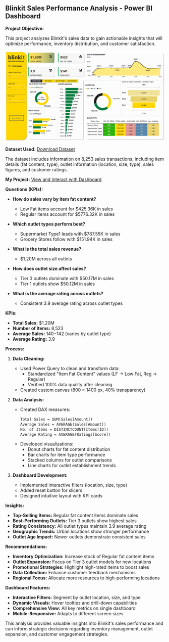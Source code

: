 ## Blinkit Sales Performance Analysis - Power BI Dashboard

**Project Objective:**

This project analyzes Blinkit's sales data to gain actionable insights that will optimize performance, inventory distribution, and customer satisfaction.

![Blinkit Sales Dashboard](DASHBOARD.png)

**Dataset Used:** <a href="#">Download Dataset<a/>

The dataset includes information on 8,253 sales transactions, including item details (fat content, type), outlet information (location, size, type), sales figures, and customer ratings.

**My Project:** <a href="#">View and Interact with Dashboard<a/>

**Questions (KPIs):**

*   **How do sales vary by item fat content?**
    *   Low Fat items account for $425.36K in sales
    *   Regular items account for $5776.32K in sales

*   **Which outlet types perform best?**
    *   Supermarket Type1 leads with $787.55K in sales
    *   Grocery Stores follow with $151.94K in sales

*   **What is the total sales revenue?**
    *   $1.20M across all outlets

*   **How does outlet size affect sales?**
    *   Tier 3 outlets dominate with $50.17M in sales
    *   Tier 1 outlets show $50.12M in sales

*   **What is the average rating across outlets?**
    *   Consistent 3.9 average rating across outlet types

**KPIs:**

*   **Total Sales:** $1.20M
*   **Number of Items:** 8,523
*   **Average Sales:** $140-$142 (varies by outlet type)
*   **Average Rating:** 3.9

**Process:**

1.  **Data Cleaning:**
    *   Used Power Query to clean and transform data:
        *   Standardized "Item Fat Content" values (LF → Low Fat, Reg → Regular)
        *   Verified 100% data quality after cleaning
    *   Created custom canvas (800 × 1400 px, 40% transparency)

2.  **Data Analysis:**
    *   Created DAX measures:
        ```dax
        Total Sales = SUM(Sales[Amount])
        Average Sales = AVERAGE(Sales[Amount])
        No. of Items = DISTINCTCOUNT(Items[ID])
        Average Rating = AVERAGE(Ratings[Score])
        ```
    *   Developed visualizations:
        *   Donut charts for fat content distribution
        *   Bar charts for item type performance
        *   Stacked columns for outlet comparisons
        *   Line charts for outlet establishment trends

3.  **Dashboard Development:**
    *   Implemented interactive filters (location, size, type)
    *   Added reset button for slicers
    *   Designed intuitive layout with KPI cards

**Insights:**

*   **Top-Selling Items:** Regular fat content items dominate sales
*   **Best-Performing Outlets:** Tier 3 outlets show highest sales
*   **Rating Consistency:** All outlet types maintain 3.9 average rating
*   **Geographic Trends:** Urban locations show stronger performance
*   **Outlet Age Impact:** Newer outlets demonstrate consistent sales

**Recommendations:**

*   **Inventory Optimization:** Increase stock of Regular fat content items
*   **Outlet Expansion:** Focus on Tier 3 outlet models for new locations
*   **Promotional Strategies:** Highlight high-rated items to boost sales
*   **Data Collection:** Enhance customer feedback mechanisms
*   **Regional Focus:** Allocate more resources to high-performing locations

**Dashboard Features:**

*   **Interactive Filters:** Segment by outlet location, size, and type
*   **Dynamic Visuals:** Hover tooltips and drill-down capabilities
*   **Comprehensive View:** All key metrics on single dashboard
*   **Mobile-Responsive:** Adapts to different screen sizes

This analysis provides valuable insights into Blinkit's sales performance and can inform strategic decisions regarding inventory management, outlet expansion, and customer engagement strategies.
